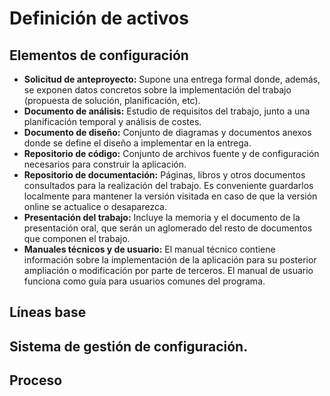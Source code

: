 # Definición de activos
## Elementos de configuración

* **Solicitud de anteproyecto:** Supone una entrega formal donde, además, se exponen datos concretos sobre la implementación del trabajo (propuesta de solución, planificación, etc).
* **Documento de análisis:** Estudio de requisitos del trabajo, junto a una planificación temporal y análisis de costes.
* **Documento de diseño:** Conjunto de diagramas y documentos anexos donde se define el diseño a implementar en la entrega.
* **Repositorio de código:** Conjunto de archivos fuente y de configuración necesarios para construir la aplicación.
* **Repositorio de documentación:** Páginas, libros y otros documentos consultados para la realización del trabajo. Es conveniente guardarlos localmente para mantener la versión visitada en caso de que la versión online se actualice o desaparezca.
* **Presentación del trabajo:** Incluye la memoria y el documento de la presentación oral, que serán un aglomerado del resto de documentos que componen el trabajo.
* **Manuales técnicos y de usuario:** El manual técnico contiene información sobre la implementación de la aplicación para su posterior ampliación o modificación por parte de terceros. El manual de usuario funciona como guía para usuarios comunes del programa.

## Líneas base

## Sistema de gestión de configuración.

## Proceso
